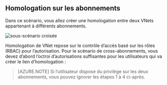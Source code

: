 ## <a name="peering-across-subscriptions"></a>Homologation sur les abonnements

Dans ce scénario, vous allez créer une homologation entre deux VNets appartenant à différents abonnements.

![sous-scénario croisée](./media/virtual-networks-create-vnetpeering-scenario-crosssub-include/figure01.PNG)

Homologation de VNet repose sur le contrôle d’accès basé sur les rôles (RBAC) pour l’autorisation. Pour le scénario de cross-abonnements, vous devez d’abord l’octroi d’autorisations suffisantes pour les utilisateurs qui va créer le lien d’homologation :

> [AZURE.NOTE] Si l’utilisateur dispose du privilège sur les deux abonnements, vous pouvez ignorer les étapes 1 à 4 ci-après.
